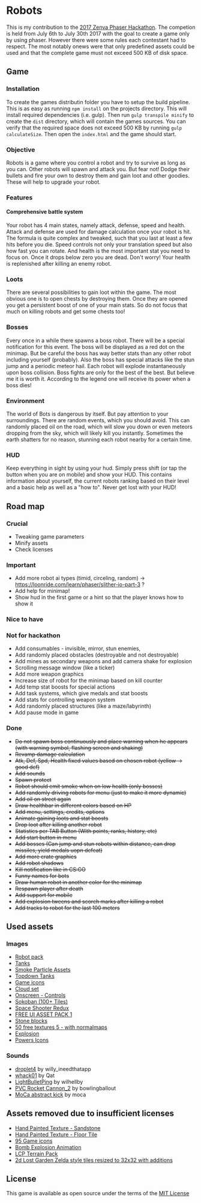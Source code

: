# Robots

This is my contribution to the [2017 Zenva Phaser Hackathon](https://gamedevacademy.org/first-zenva-phaser-hackathon/?a=13). 
The competion is held from July 6th to July 30th 2017 with the goal to create
a game only by using phaser. However there were some rules each contestant 
had to respect. The most notably onews were that only predefined assets 
could be used and that the complete game must not exceed 500 KB of disk space.

## Game

### Installation

To create the games distributin folder you have to setup the build
pipeline. This is as easy as running `npm install` on the projects 
directory. This will install required dependencies (i.e. gulp). Then 
run `gulp transpile minify` to create the `dist` directory, which will
contain the games sources. You can verify that the required space does not
exceed 500 KB by running `gulp calculateSize`. Then open the `index.html`
and the game should start.

### Objective

Robots is a game where you control a robot and try to survive as long as
you can. Other robots will spawn and attack you. But fear not! Dodge 
their bullets and fire your own to destroy them and gain loot and other 
goodies. These will help to upgrade your robot. 

### Features

#### Comprehensive battle system

Your robot has 4 main states, namely attack, defense, speed and health.
Attack and defense are used for damage calculation once your robot is hit. 
The formula is quite complex and tweaked, such that you last at least a few 
hits before you die. Speed controls not only your translation speed but 
also how fast you can rotate. And health is the most important stat you 
need to focus on. Once it drops below zero you are dead. Don't worry!
Your health is replenished after killing an enemy robot.

### Loots

There are several possibilities to gain loot within the game. The most 
obvious one is to open chests by destroying them. Once they are opened
you get a persistent boost of one of your main stats. So do not focus 
that much on killing robots and get some chests too!

### Bosses

Every once in a while there spawns a boss robot. There will be a special 
notification for this event. The boss will be displayed as a red dot on 
the minimap. But be careful the boss has way better stats than any other
robot including yourself (probably). Also the boss has special attacks
like the stun jump and a periodic meteor hail. Each robot will explode
instantaneously upon boss collision. Boss fights are only for the best
of the best. But believe me it is worth it. According to the legend one
will receive its power when a boss dies!

### Environment

The world of Bots is dangerous by itself. But pay attention to your 
surroundings. There are random events, which you should avoid. This can 
randomly placed oil on the road, which will slow you down or even 
meteors dropping from the sky, which will likely kill you instantly. 
Sometimes the earth shatters for no reason, stunning each robot nearby
for a certain time.

### HUD

Keep everything in sight by using your hud. Simply press shift (or tap 
the button when you are on mobile) and show your HUD. This contains 
information about yourself, the current robots ranking based on their level
and a basic help as well as a "how to". Never get lost with your HUD!  

## Road map

### Crucial

* Tweaking game parameters
* Minify assets
* Check licenses

### Important

* Add more robot ai types (timid, circeling, random) -> https://loonride.com/learn/phaser/slither-io-part-3 ?
* Add help for minimap!
* Show hud in the first game or a hint so that the player knows how to show it

### Nice to have

### Not for hackathon

* Add consumables - invisible, mirror, stun enemies,
* Add randomly placed obstacles (destroyable and not destroyable)
* Add mines as secondary weapons and add camera shake for explosion
* Scrolling message window (like a ticker)
* Add more weapon graphics
* Increase size of robot for the minimap based on kill counter
* Add temp stat boosts for special actions
* Add task systems, which give medals and stat boosts
* Add stats for controlling weapon system
* Add randomly placed structures (like a maze/labyrinth)
* Add pause mode in game

### Done

* ~~Do not spawn boss continuously and place warning when he appears (with warning symbol, flashing screen and shaking)~~
* ~~Revamp damage calculation~~
* ~~Atk, Def, Spd, Health fixed values based on chosen robot (yellow -> good def)~~
* ~~Add sounds~~
* ~~Spawn protect~~
* ~~Robot should emit smoke when on low health (only bosses)~~
* ~~Add randomly driving robots for menu (just to make it more dynamic)~~
* ~~Add oil on street again~~
* ~~Draw healthbar in different colors based on HP~~
* ~~Add menu, settings, credits, options~~
* ~~Animate gaining loots and stat boosts~~
* ~~Drop loot after killing another robot~~
* ~~Statistics per TAB Button (With points, ranks, history, etc)~~
* ~~Add start button in menu~~
* ~~Add bosses (Can jump and stun robots within distance, can drop missiles, yield medals uopn defeat)~~
* ~~Add more crate graphics~~
* ~~Add robot shadows~~
* ~~Kill notification like in CS:GO~~
* ~~Funny names for bots~~
* ~~Draw human robot in another color for the minimap~~
* ~~Respawn player after death~~
* ~~Add support for mobile~~
* ~~Add explosion tweens and scorch marks after killing a robot~~
* ~~Add tracks to robot for the last 100 meters~~


## Used assets

### Images

* [Robot pack](http://kenney.nl/assets/robot-pack)
* [Tanks](http://kenney.nl/assets/tanks)
* [Smoke Particle Assets](https://opengameart.org/content/smoke-particle-assets)
* [Topdown Tanks](https://kenney.nl/assets/topdown-tanks)
* [Game icons](https://opengameart.org/content/game-icons)
* [Cloud set](https://opengameart.org/content/cloud-set)
* [Onscreen - Controls](http://kenney.nl/assets/onscreen-controls)
* [Sokoban (100+ Tiles)](https://opengameart.org/content/sokoban-100-tiles)
* [Space Shooter Redux](https://opengameart.org/content/space-shooter-redux)
* [FREE UI ASSET PACK 1](https://opengameart.org/content/free-ui-asset-pack-1)
* [Stone blocks](https://opengameart.org/content/stoneblocks)
* [50 free textures 5 - with normalmaps](https://opengameart.org/content/50-free-textures-5-with-normalmaps)
* [Explosion](https://opengameart.org/content/explosion)
* [Powers Icons](https://opengameart.org/content/powers-icons)

### Sounds

* [droplet4](http://freesound.org/people/willy_ineedthatapp_com/sounds/167329/) by willy_ineedthatapp
* [whack01](http://freesound.org/people/Qat/sounds/114682/) by Qat
* [LightBulletPing](http://freesound.org/people/wilhellboy/sounds/351369/) by wilhellby
* [PVC Rocket Cannon_2](http://freesound.org/people/bowlingballout/sounds/151714/) by bowlingballout
* [MoCa abstract kick](http://freesound.org/people/moca/sounds/49030/) by moca

## Assets removed due to insufficient licenses

* [Hand Painted Texture - Sandstone](https://opengameart.org/content/hand-painted-texture-sandstone)
* [Hand Painted Texture - Floor Tile](https://opengameart.org/content/hand-painted-texture-floor-tile)
* [95 Game icons](https://opengameart.org/content/95-game-icons)
* [Bomb Explosion Animation](https://opengameart.org/content/bomb-explosion-animation)
* [LCP Terrain Pack](https://opengameart.org/content/lpc-terrain-repack)
* [2d Lost Garden Zelda style tiles resized to 32x32 with additions](https://opengameart.org/content/2d-lost-garden-zelda-style-tiles-resized-to-32x32-with-additions)

## License

This game is available as open source under the terms of the [MIT License](https://opensource.org/licenses/MIT)